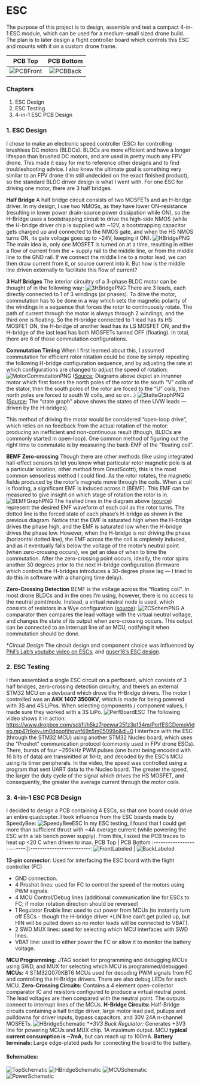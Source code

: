 # ESC
The purpose of this project is to design, assemble and test a compact 4-in-1 ESC module, which can be used for a medium-small sized drone build.
The plan is to later design a flight controller board which controls this ESC and mounts with it on a custom drone frame.

PCB Top             |  PCB Bottom
:-------------------------:|:-------------------------:
![PCBFront](Images/ESCv1_topzoom.png)  |  ![PCBBack](Images/ESCv1_botzoom.png)

### Chapters
1. ESC Design
2. ESC Testing
3. 4-in-1 ESC PCB Design

### 1. ESC Design
I chose to make an electronic speed controller (ESC) for controlling brushless DC motors (BLDCs). BLDCs are more efficient and have a longer lifespan than brushed DC motors, and are used in pretty much any FPV drone. This made it easy for me to reference other designs and to find troubleshooting advice. I also knew the ultimate goal is something very similar to an FPV drone (I’m still undecided on the exact finished product), so the standard BLDC driver design is what I went with. 
For one ESC for driving one motor, there are 3 half bridges.  

**Half Bridge**
A half bridge circuit consists of two MOSFETs and an H-bridge driver. In my design, I use two NMOSs, as they have lower ON-resistance (resulting in lower power drain-source power dissipation while ON), so the H-Bridge uses a bootstrapping circuit to drive the high-side NMOS (while the H-bridge driver chip is supplied with ~12V, a bootstrapping capacitor gets charged up and connected to the NMOS gate, and when the HS NMOS turns ON, its gate voltage goes up to ~24V, keeping it ON). 
![HBridgePNG](Images/HBridgeDrawing.png)
The main idea is, only one MOSFET is turned on at a time, resulting in either a flow of current from the + supply rail to the middle line, or from the middle line to the GND rail. If we connect the middle line to a motor lead, we can then draw current from it, or source current into it. But how is the middle line driven externally to facilitate this flow of current?

**3 Half Bridges**
The interior circuitry of a 3-phase BLDC motor can be thought of in the following way: 
![3HBridgePNG](Images/MotorLeadsDrawing.png)
There are 3 leads, each directly connected to 1 of 3 windings (or phases). To drive the motor, commutation has to be done in a way which sets the magnetic polarity of the windings in a sequence that forces the rotor to continuously rotate. 
The path of current through the motor is always through 2 windings, and the third one is floating. So the H-bridge connected to 1 lead has its HS MOSFET ON, the H-bridge of another lead has its LS MOSFET ON, and the H-bridge of the last lead has both MOSFETs turned OFF (floating).
In total, there are 6 of those commutation configurations.

**Commutation Timing**
When I first learned about this, I assumed commutation for efficient rotor rotation could be done by simply repeating the following H-bridge configuration sequence, and by adjusting the rate at which configurations are changed to adjust the speed of rotation:
![MotorCommutationPNG](Images/MotorCommutationDiagram.png)
([Source](https://www.digikey.com/en/articles/how-to-power-and-control-brushless-dc-motors); Diagrams above depict an inrunner motor which first forces the north poles of the rotor to the south “V” coils of the stator, then the south poles of the rotor are foced to the “U” coils, then north poles are forced to south W coils, and so on…)
![StatteGraphPNG](Images/LeadStateGraph.png)
([Source](https://www.digikey.com/en/articles/how-to-power-and-control-brushless-dc-motors); The “state graph” above shows the states of thee UVW leads — driven by the H-bridges).

This method of driving the motor would be considered “open-loop drive”, which relies on no feedback from the actual rotation of the motor: producing an inefficient and non-continuous result (though, BLDCs are commonly started in open-loop).
One common method of figuring out the right time to commutate is by measuring the back-EMF of the “floating coil”.

**BEMF Zero-crossing**
Though there are other methods (like using integrated hall-effect sensors to let you know what particular rotor magnetic pole is at a particular location, other method from GreatScottt), this is the most common sensorless method I could find.
As the rotor rotates, the magnetic fields produced by the rotor’s magnets move through the coils. When a coil is floating, a significant EMF is induced across it (BEMF). This EMF can be measured to give insight on which stage of rotation the rotor is in.
![BEMFGraphPNG](Images/BEMFGraph.png)
The hashed lines in the diagram above ([source](https://www.digikey.com/en/articles/controlling-sensorless-bldc-motors-via-back-emf)) represent the desired EMF waveform of each coil as the rotor turns. The dotted line is the forced state of each phase’s H-bridge as shown in the previous diagram. Notice that the EMF is saturated high when the H-bridge drives the phase high, and the EMF is saturated low when the H-bridge drives the phase low. However, when the H-bridge is not driving the phase (horizontal dotted line), the EMF across the the coil is cmpletely induced, and as it eventually falls below the voltage of the motor’s neutral point (when zero-crossing occurs), we get an idea of when to time the commutation. 
After the zero-crossing point occurs, ideally, the rotor spins another 30 degrees prior to the next H-bridge configuration (firmware which controls the H-bridges introduces a 30-degree phase lag — I tried to do this in software with a changing time delay).

**Zero-Crossing Detection**
BEMF is the voltage across the “floating coil”. In most drone BLDCs and in the ones I’m using, however, there is no access to the neutral point/node. Instead, a virtual neutral node is used, which consists of resistors in a Wye configuration ([source](https://www.digikey.com/en/articles/controlling-sensorless-bldc-motors-via-back-emf)): 
![ZCSchemPNG](Images/ZeroCrossingSchem.png)
A comparator then compares the lead voltage with the virtual neutral voltage, and changes the state of its output when zero-crossing occurs. This output can be connected to an interrupt line of an MCU, notifying it when commutation should be done.

**Circuit Design*
The circuit design and component choice was influenced by [Phil’s Lab’s youtube video on ESCs](https://www.youtube.com/watch?v=dJjxcjJOlN0&t=302s), and [guser16’s ESC design](https://github.com/guser210/ESC).

### 2. ESC Testing
I then assembled a single ESC circuit on a perfboard, which consists of 3 half bridges, zero-crossing detection circuitry, and there’s an external STM32 MCU on a devboard which drove the H-Bridge drivers. The motor I controlled was an **AKK 1407 3500KV**, which is made for being powered with 3S and 4S LiPos. When selecting components / component values, I made sure they worked with a 3S LiPo.
![PerfBoardESC](Images/PerfESC.jpg)
The following video shows it in action: https://www.dropbox.com/scl/fi/h5kz7rpewur25fz3p134m/PerfESCDemoVideo.mp4?rlkey=im0dpoofihpynf49n5m05099o&dl=0
I interface with the ESC (through the STM32 MCU) using another STM32 Nucleo board, which uses the “Proshot” communication protocol (commonly used in FPV drone ESCs). There, bursts of four ~250kHz PWM pulses (one burst being encoded with 16 bits of data) are transmitted at 1kHz, and decoded by the ESC’s MCU using its timer peripherals. 
In the video, the speed was controlled using a program that sent UART data to the Nucleo board. The greater the speed, the larger the duty cycle of the signal which drives the HS MOSFET, and consequently, the greater the average current through the motor coils.

### 3. 4-in-1 ESC PCB Design
I decided to design a PCB containing 4 ESCs, so that one board could drive an entire quadcopter. I took influence from the ESC boards made by SpeedyBee:
![SpeedyBeeESC](Images/SpeedyBeeESC.png)
In my ESC testing, I found that I could get more than sufficient thrust with ~4A average current (while powering the ESC with a lab bench power supply). From this, I sized the PCB traces to heat up <20 C when driven to max. 
PCB Top             |  PCB Bottom
:-------------------------:|:-------------------------:
![FrontLabeled](Images/PCBFrontLabeled.png)  |  ![BackLabeled](Images/PCBBackLabeled.png)

**13-pin connector**:
Used for interfacing the ESC board with the flight controller (FC)
- GND connection.
- 4 Proshot lines: used for FC to control the speed of the motors using PWM signals.
- 4 MCU Control/Debug lines (additional communication line for ESCs to FC; if motor rotation direction should be reversed)
- 1 Regulator Enable line: used to cut power from MCUs (to instantly turn off ESCs - though the H-bridge driver *LIN line can’t get pulled up, but HIN will be pulled down so no motor leads will be connected to VBAT).
- 2 SWD MUX lines: used for selecting which MCU interfaces with SWD lines.
- VBAT line: used to either power the FC or allow it to monitor the battery voltage.

**MCU Programming:**
JTAG socket for programming and debugging MCUs using SWD, and MUX for selecting which MCU is programmed/debugged.
**MCUs:**
 4 STM32G070KBT6 MCUs used for decoding PWM signals from FC and controlling the H-Bridge drivers. There are also debug LEDs for each MCU.
**Zero-Crossing Circuits:**
Contains a 4 element open-collector comparator IC and resistors configured to produce a virtual neutral point. The lead voltages are then compared with the neutral point. The outputs connect to interrupt lines of the MCUs.
**H-Bridge Circuits:**
Half-Bridge circuits containing a half bridge driver, large motor lead pad, pullups and pulldowns for driver inputs, bypass capacitors, and 30V 24A n-channel MOSFETs.
![HBridgeSchematic](Images/HBridgeSchem.png)
**+3V3 Buck Regulator:*
Generates +3V3 line for powering MCUs and MUX chip. 1A maximum output. MCU **typical current consumption is ~7mA**, but can reach up to 100mA.
**Battery terminals:**
Large edge-plated pads for connecting the board to the battery.

#### Schematics:
![TopSchematic](Images/SchESCV1.png)
![HBridgeSchematic](Images/SchHalfBridge.png)
![MCUSchematic](Images/SchMCU.png)
![PowerSchematic](Images/SchMCUPower.png)